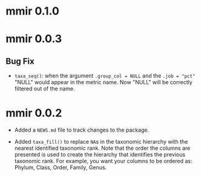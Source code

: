 # mmir 0.1.0

# mmir 0.0.3

## Bug Fix

* `taxa_seq()`: when the argument `.group_col = NULL` and the `.job = "pct"` "NULL" would appear in the metric name. Now "NULL" will be correctly filtered out of the name.

# mmir 0.0.2

* Added a `NEWS.md` file to track changes to the package.

* Added `taxa_fill()` to replace `NA`s in the taxonomic hierarchy with the nearest identified taxonomic rank. Note that the order the columns are presented is used to create the hierarchy that identifies the previous taxonomic rank. For example, you want your columns to be ordered as: Phylum, Class, Order, Family, Genus.
